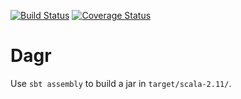 [![Build Status](https://travis-ci.org/fulcrumgenomics/dagr.svg?branch=master)](https://travis-ci.org/fulcrumgenomics/dagr)
[![Coverage Status](https://img.shields.io/codecov/c/github/fulcrumgenomics/dagr/master.svg)](https://codecov.io/github/fulcrumgenomics/dagr?branch=master)

# Dagr

Use ```sbt assembly``` to build a jar in ```target/scala-2.11/```.
